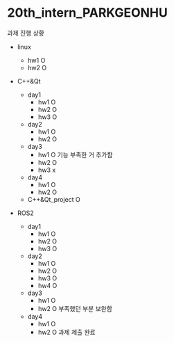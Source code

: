 # 20th_intern_PARKGEONHU

과제 진행 상황
- linux
  - hw1      O
  - hw2      O

- C++&Qt
  - day1
    - hw1    O
    - hw2    O
    - hw3    O
  - day2
    - hw1    O
    - hw2    O
  - day3
    - hw1    O 기능 부족한 거 추가함
    - hw2    O
    - hw3    x
  - day4
    - hw1    O
    - hw2    O
  - C++&Qt_project O
      
- ROS2
  - day1
    - hw1    O
    - hw2    O
    - hw3    O
  - day2
    - hw1    O
    - hw2    O
    - hw3    O
    - hw4    O
  - day3
    - hw1    O
    - hw2    O 부족했던 부분 보완함
  - day4
    - hw1    O
    - hw2    O  과제 제출 완료
